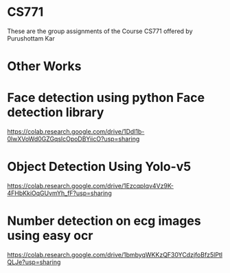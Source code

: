 # CS771
These are the group assignments of the Course CS771 offered by Purushottam Kar
# Other Works
# Face detection using python Face detection library
https://colab.research.google.com/drive/1Ddl1b-0lwXVoWd0GZGqslcOpoDBYiicO?usp=sharing
# Object Detection Using Yolo-v5
https://colab.research.google.com/drive/1EzcqpIqv4Vz9K-4FHbKkiOqGUvmYh_fF?usp=sharing
# Number detection on ecg images using easy ocr
https://colab.research.google.com/drive/1bmbyqWKKzQF30YCdzjfoBfz5lPtlQLJe?usp=sharing


